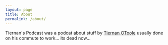 ```yaml
---
layout: page
title: About
permalink: /about/
---
```


Tiernan's Podcast was a podcat about stuff by [Tiernan OToole][1] usually done on his 
commute to work... its dead now...

[1]:http://www.tiernanotoole.ie
